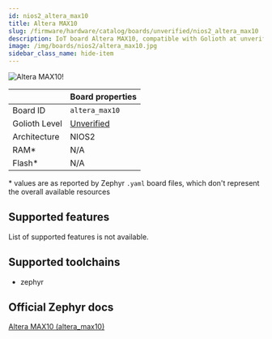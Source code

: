 ```yaml
---
id: nios2_altera_max10
title: Altera MAX10
slug: /firmware/hardware/catalog/boards/unverified/nios2_altera_max10
description: IoT board Altera MAX10, compatible with Golioth at unverified level.
image: /img/boards/nios2/altera_max10.jpg
sidebar_class_name: hide-item
---
```


[//]: # (This is an auto-generated file, do not edit! Changes to it will be lost upon re-generation)

![Altera MAX10!](/img/boards/nios2/altera_max10.jpg "Altera MAX10")

|                | Board properties     |
| -------------  | -------------------- |
| Board ID       | `altera_max10` |
| Golioth Level  | [Unverified](/firmware/hardware#unverified-boards) |
| Architecture   | NIOS2 |
| RAM*           | N/A |
| Flash*         | N/A |

\* values are as reported by Zephyr `.yaml` board files, which don't represent the overall available resources



## Supported features

List of supported features is not available.

## Supported toolchains

* zephyr

## Official Zephyr docs

[Altera MAX10 (altera_max10)](https://docs.zephyrproject.org/latest/boards/nios2/altera_max10/doc/index.html)
